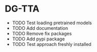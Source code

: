 # DG-TTA

* TODO Test loading pretrained models
* TODO Add documentation
* TODO Remove fix packages
* TODO Add pypi package
* TODO Test approach freshly installed